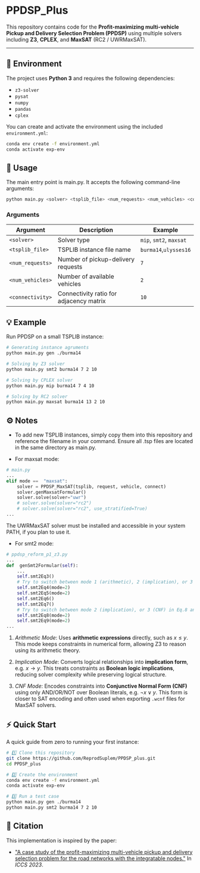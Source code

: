 # PPDSP_Plus

This repository contains code for the **Profit-maximizing multi-vehicle Pickup and Delivery Selection Problem (PPDSP)** using multiple solvers including **Z3**, **CPLEX**, and **MaxSAT** (RC2 / UWRMaxSAT).

---

## 🧩 Environment

The project uses **Python 3** and requires the following dependencies:

- `z3-solver`
- `pysat`
- `numpy`
- `pandas`
- `cplex`

You can create and activate the environment using the included `environment.yml`:

```bash
conda env create -f environment.yml
conda activate exp-env
```

## 🚀 Usage
The main entry point is main.py.
It accepts the following command-line arguments:

```bash
python main.py <solver> <tsplib_file> <num_requests> <num_vehicles> <connectivity>
```

### Arguments
| Argument         | Description                             | Example                           |
| ---------------- | --------------------------------------- | --------------------------------- |
| `<solver>`       | Solver type                             | `mip`, `smt2`, `maxsat`           |
| `<tsplib_file>`  | TSPLIB instance file name               | `burma14`,`ulysses16`             |
| `<num_requests>` | Number of pickup-delivery requests      | `7`                               |
| `<num_vehicles>` | Number of available vehicles            | `2`                               |
| `<connectivity>` | Connectivity ratio for adjacency matrix | `10`                              |


## 💡 Example
Run PPDSP on a small TSPLIB instance:

```bash
# Generating instance agruments
python main.py gen ./burma14

# Solving by Z3 solver
python main.py smt2 burma14 7 2 10

# Solving by CPLEX solver
python main.py mip burma14 7 4 10

# Solving by RC2 solver
python main.py maxsat burma14 13 2 10
```

## ⚙️ Notes

- To add new TSPLIB instances, simply copy them into this repository and reference the filename in your command. Ensure all .tsp files are located in the same directory as main.py.

- For maxsat mode:

```python
# main.py
...
elif mode ==  "maxsat":
	solver = PPDSP_MaxSAT(tsplib, request, vehicle, connect)
	solver.genMaxsatFormular()
	solver.solve(solver="uwr")
	# solver.solve(solver="rc2")
	# solver.solve(solver="rc2", use_stratified=True)
...
```
The UWRMaxSAT solver must be installed and accessible in your system PATH, if you plan to use it.

- For smt2 mode:
```python
# ppdsp_reform_p1_z3.py
...
def  genSmt2Formular(self):
	...
	self.smt2Eq3()
	# Try to switch between mode 1 (arithmetic), 2 (implication), or 3 (CNF) in Eq.4 and Eq.5
	self.smt2Eq4(mode=2)
	self.smt2Eq5(mode=2)
	self.smt2Eq6()
	self.smt2Eq7()
	# Try to switch between mode 2 (implication), or 3 (CNF) in Eq.8 and Eq.9
	self.smt2Eq8(mode=2)
	self.smt2Eq9(mode=2)
...
```

1. _Arithmetic Mode_: Uses **arithmetic expressions** directly, such as $x \le y$. This mode keeps constraints in numerical form, allowing Z3 to reason using its arithmetic theory.

2. _Implication Mode_: Converts logical relationships into **implication form**, e.g. $x \to y$. This treats constraints as **Boolean logic implications**, reducing solver complexity while preserving logical structure.

3. _CNF Mode_: Encodes constraints into **Conjunctive Normal Form (CNF)** using only AND/OR/NOT over Boolean literals, e.g. $\lnot x \lor y$. This form is closer to SAT encoding and often used when exporting `.wcnf` files for MaxSAT solvers.

## ⚡ Quick Start
A quick guide from zero to running your first instance:

```bash
# 1️⃣ Clone this repository
git clone https://github.com/ReprodSuplem/PPDSP_plus.git
cd PPDSP_plus

# 2️⃣ Create the environment
conda env create -f environment.yml
conda activate exp-env

# 3️⃣ Run a test case
python main.py gen ./burma14
python main.py smt2 burma14 7 2 10
```

## 🧠 Citation
This implementation is inspired by the paper:

- ["A case study of the profit-maximizing multi-vehicle pickup and delivery selection problem for the road networks with the integratable nodes."](https://doi.org/10.1007/978-3-031-36024-4_35) In _ICCS 2023_.
